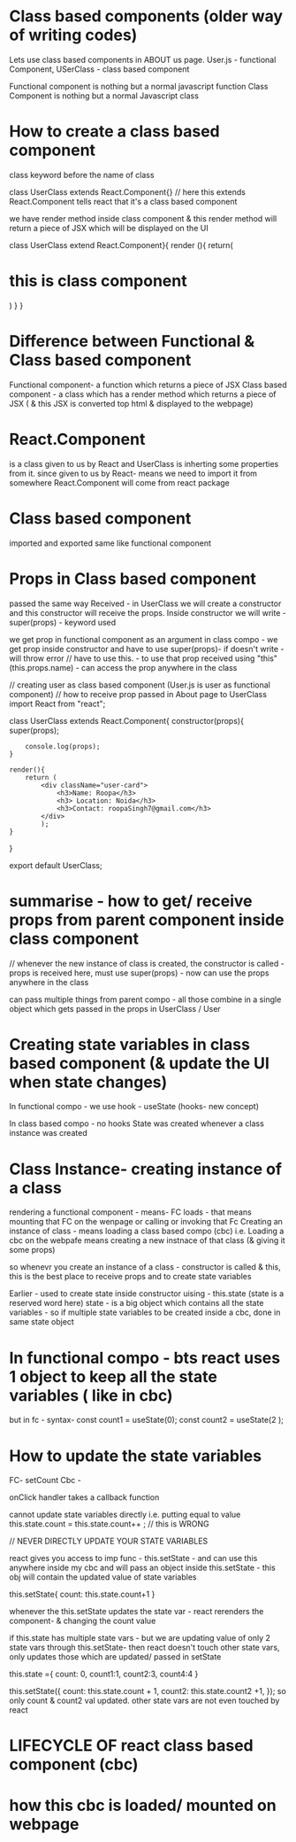 # Class based components (older way of writing codes)
Lets use class based components in ABOUT us page.
User.js - functional Component, USerClass - class based component

Functional component is nothing but a  normal javascript function
Class Component is nothing but a  normal Javascript class


# How to create a class based component

class keyword before the name of class

class UserClass extends React.Component{} // here this extends React.Component tells react that it's a class based component

we have render method inside class component
& this render method will return a piece of JSX which will be displayed on the UI

class UserClass extend React.Component}{
    render (){
        return(
            <div> 
            <h1> this is class component</h1>
            </div>
        )
    }
}


# Difference between Functional & Class based component
Functional component- a function which returns a piece of JSX
Class based component - a class which has a render method which returns a piece of JSX  ( & this JSX is converted top html & displayed to the webpage)

# React.Component
is a class given to us by React and UserClass is inherting some properties from it. since given to us by React- means we need to import it from somewhere
React.Component will come from react package

# Class based component
imported and exported same like functional component

# Props in  Class based component
passed the same way
Received - in UserClass we will create a constructor and this constructor will receive the props. Inside constructor we will write - super(props) - keyword used

we get prop in functional component as an argument
in class compo - we get prop inside constructor and have to use super(props)- if doesn't write - will throw error
// have to use this. - to use that prop received 
using "this" (this.props.name) - can access the prop anywhere in the class

// creating user as class based component  (User.js is user as functional component)
// how to receive prop passed in About page to UserClass
import React from "react";

class UserClass extends React.Component{
    constructor(props){
        super(props);

        console.log(props);
    }
    
    render(){
        return (
            <div className="user-card">
                <h3>Name: Roopa</h3>
                <h3> Location: Noida</h3>
                <h3>Contact: roopaSingh7@gmail.com</h3>
            </div>
            );
    }
}

export default UserClass;


# summarise - how to get/ receive props from parent component inside class component
// whenever the new instance of class is created, the constructor is called - props is received here, must use super(props) - now can use the props anywhere in the class

can pass multiple things from parent compo - all those combine in a single object which gets passed in the props in UserClass / User 

# Creating state variables in class based component (& update the UI when state changes)
In functional compo - we use hook - useState (hooks- new concept)

In class based compo - no hooks
 State was created whenever a class instance was created

 # Class Instance- creating instance of a class
 rendering a functional component - means- FC loads - that means mounting that FC on the wenpage or calling or invoking that Fc
 Creating an instance of class - means loading a class based compo (cbc)
 i.e. Loading a cbc on the webpafe means creating a new instnace of that class (& giving it some props)

 so whenevr you create an instance of a class - constructor is called & this, this is the best place to receive props and to create state variables

 Earlier - used to create state inside constructor uising - this.state (state is a reserved word here) state - is a big object which contains all the state variables - so if multiple state variables to be created inside a cbc, done in same state object

 # In functional compo - bts react uses 1 object to keep all the state variables ( like in cbc)
  but in fc - syntax- const count1 = useState(0); const count2 = useState(2 );

# How to update the state variables 
FC- setCount
Cbc - 

onClick handler takes a callback function
 
cannot update state variables directly i.e. putting equal to value 
this.state.count = this.state.count++ ; // this is WRONG

// NEVER DIRECTLY UPDATE YOUR STATE VARIABLES

react gives you access to imp func - this.setState - and  can use this anywhere inside my cbc
and will pass an object inside this.setState - this obj will contain the updated value of state variables

this.setState{
    count: this.state.count+1
}

whenever the this.setState updates the state var - react rerenders the component- & changing the count value

if this.state has multiple state vars - but we are updating value of only 2 state vars through this.setState- then react doesn't touch other state vars, only updates those which are updated/ passed in setState

this.state ={
    count: 0,
    count1:1,
    count2:3,
    count4:4
}

this.setState({
                        count: this.state.count + 1,
                        count2: this.state.count2 +1,
                    });
so only count & count2 val updated. other state vars are not even touched by react


# LIFECYCLE OF react class based component (cbc)
# how this cbc is loaded/ mounted on webpage